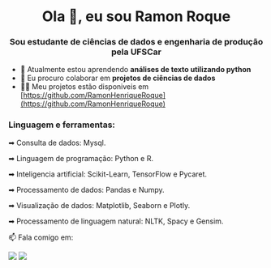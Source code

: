 <h1 align="center">Ola 👋, eu sou Ramon Roque</h1>
<h3 align="center">Sou estudante de ciências de dados e engenharia de produção pela UFSCar</h3>


- 🌱 Atualmente estou aprendendo **análises de texto utilizando python**
- 👯 Eu procuro colaborar em **projetos de ciências de dados**
- 👨‍💻 Meu projetos estão disponiveis em [https://github.com/RamonHenriqueRoque](https://github.com/RamonHenriqueRoque)
<!--
- 💼 Faço parte do Lab Dados e esse é o nosso [GitHub](https://github.com/LabDadosNEO) e o nosso [Linkedin](https://www.linkedin.com/company/lab-dados/).
-->
<h3 align="left">Linguagem e ferramentas:</h3>

➡ Consulta de dados: Mysql.

➡ Linguagem de programação: Python e R.

➡ Inteligencia artificial: Scikit-Learn, TensorFlow e Pycaret.

➡ Processamento de dados: Pandas e Numpy.

➡ Visualização de dados: Matplotlib, Seaborn e Plotly.

➡ Processamento de linguagem natural: NLTK, Spacy e Gensim.


📫 Fala comigo em:
<div> 
  <a href = "mailto:hramonroque@gmail.com"><img src="https://img.shields.io/badge/-Gmail-%23333?style=for-the-badge&logo=gmail&logoColor=white" target="_blank"></a>
  <a href="https://www.linkedin.com/in/ramonhroque/" target="_blank"><img src="https://img.shields.io/badge/-LinkedIn-%230077B5?style=for-the-badge&logo=linkedin&logoColor=white" target="_blank"></a> 
</div>

<!--
**RamonHenriqueRoque/RamonHenriqueRoque** is a ✨ _special_ ✨ repository because its `README.md` (this file) appears on your GitHub profile.

Here are some ideas to get you started:

- 🔭 I’m currently working on ...
- 🌱 I’m currently learning ...
- 👯 I’m looking to collaborate on ...
- 🤔 I’m looking for help with ...
- 💬 Ask me about ...
- 📫 How to reach me: ...
- 😄 Pronouns: ...
- ⚡ Fun fact: ...
-->
